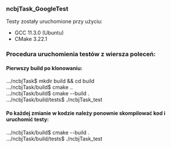 ### ncbjTask_GoogleTest
Testy zostały uruchomione przy użyciu: <br />
- GCC 11.3.0 (Ubuntu) <br />
- CMake 3.22.1 <br />
### Procedura uruchomienia testów z wiersza poleceń:
#### Pierwszy build po klonowaniu:
.../ncbjTask$ mkdir build && cd build <br />
.../ncbjTask/build$ cmake .. <br />
.../ncbjTask/build$ cmake --build . <br />
.../ncbjTask/build/tests$ ./ncbjTask_test <br />
#### Po każdej zmianie w kodzie należy ponownie skompilować kod i uruchomić testy:
.../ncbjTask/build$ cmake --build . <br />
.../ncbjTask/build/tests$ ./ncbjTask_test <br />

